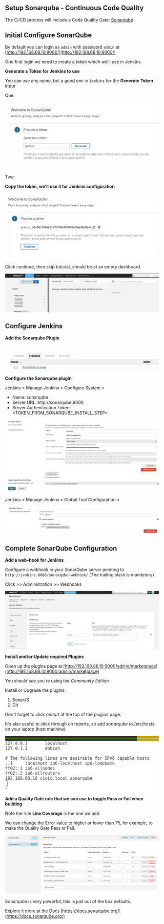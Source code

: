 ## Setup Sonarqube - Continuous Code Quality

The CI/CD process will include a Code Quality Gate: [Sonarqube](https://www.sonarqube.org/)

## Initial Configure SonarQube

By default you can login as `admin` with password `admin` at [http://192.168.88.10:9000/](http://192.168.88.10:9000/)

One first login we need to create a token which we'll use in Jenkins.

**Generate a Token for Jenkins to use**

You can use any name, but a good one is `jenkins` for the **Generate Token** input

One:

![Sonarqube](images/sonarqube-1.png)

Two:

**Copy the token, we'll use it for Jenkins configuration**

![Sonarqube](images/sonarqube-2.png)

Click continue, then skip tutorial, should be at an empty dashboard.

![Sonarqube](images/sonarqube-dashboard.png)

## Configure Jenkins

**Add the Sonarqube Plugin**

![Sonar](images/sonarqube-plugin.png)

**Configure the Sonarqube plugin**

Jenkins > Manage Jenkins > Configure System >

- Name: sonarqube
- Server URL: http://sonarqube:9000
- Server Authentication Token: <TOKEN_FROM_SONARQUBE_INSTALL_STEP>

![Sonar](images/sonarqube-config-1.png)

Jenkins > Manage Jenkins > Global Tool Configuration >

![Sonar](images/sonarqube-config-2.png)

## Complete SonarQube Configuration

**Add a web-hook for Jenkins**

Configure a webhook in your SonarQube server pointing to `http://jenkins:8080/sonarqube-webhook/` (The trailing slash is mandatory)

Click >> Administration >> Webhooks

![Sonar](images/sonarqube-config-3.png)

**Install and/or Update required Plugins**

Open up the plugins page at [http://192.168.88.10:9000/admin/marketplace](http://192.168.88.10:9000/admin/marketplace)

You should see you're using the *Community Edition*

Install or Upgrade the plugins:


1. SonarJS
2. Git

Don't forget to click *restart* at the top of the plugins page.

It's also useful to click through on reports, so add *sonarqube* to /etc/hosts on your laptop (host machine)

![Sonarqube /etc/hosts](images/sonarqube-hosts.png)

**Add a Quality Gate rule that we can use to toggle Pass or Fail when building**

Note the rule **Line Coverage** is the one we add. 

We can change the Error value to higher or lower than 75, for example, to make the Quality Gate Pass or Fail.

![Sonar](images/sonarqube-line-coverage-rule.png)

Sonarqube is very powerful, this is just out of the box defaults.

Explore it more at the Docs [https://docs.sonarqube.org/](https://docs.sonarqube.org/)

